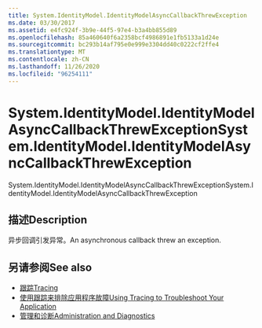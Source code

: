 ```yaml
---
title: System.IdentityModel.IdentityModelAsyncCallbackThrewException
ms.date: 03/30/2017
ms.assetid: e4fc924f-3b9e-44f5-97e4-b3a4bb855d89
ms.openlocfilehash: 85a460640f6a2358bcf4986891e1fb5133a1d24e
ms.sourcegitcommit: bc293b14af795e0e999e3304dd40c0222cf2ffe4
ms.translationtype: MT
ms.contentlocale: zh-CN
ms.lasthandoff: 11/26/2020
ms.locfileid: "96254111"
---
```

# <a name="systemidentitymodelidentitymodelasynccallbackthrewexception"></a><span data-ttu-id="82d6f-102">System.IdentityModel.IdentityModelAsyncCallbackThrewException</span><span class="sxs-lookup"><span data-stu-id="82d6f-102">System.IdentityModel.IdentityModelAsyncCallbackThrewException</span></span>

<span data-ttu-id="82d6f-103">System.IdentityModel.IdentityModelAsyncCallbackThrewException</span><span class="sxs-lookup"><span data-stu-id="82d6f-103">System.IdentityModel.IdentityModelAsyncCallbackThrewException</span></span>  
  
## <a name="description"></a><span data-ttu-id="82d6f-104">描述</span><span class="sxs-lookup"><span data-stu-id="82d6f-104">Description</span></span>  

 <span data-ttu-id="82d6f-105">异步回调引发异常。</span><span class="sxs-lookup"><span data-stu-id="82d6f-105">An asynchronous callback threw an exception.</span></span>  
  
## <a name="see-also"></a><span data-ttu-id="82d6f-106">另请参阅</span><span class="sxs-lookup"><span data-stu-id="82d6f-106">See also</span></span>

- [<span data-ttu-id="82d6f-107">跟踪</span><span class="sxs-lookup"><span data-stu-id="82d6f-107">Tracing</span></span>](index.md)
- [<span data-ttu-id="82d6f-108">使用跟踪来排除应用程序故障</span><span class="sxs-lookup"><span data-stu-id="82d6f-108">Using Tracing to Troubleshoot Your Application</span></span>](using-tracing-to-troubleshoot-your-application.md)
- [<span data-ttu-id="82d6f-109">管理和诊断</span><span class="sxs-lookup"><span data-stu-id="82d6f-109">Administration and Diagnostics</span></span>](../index.md)
